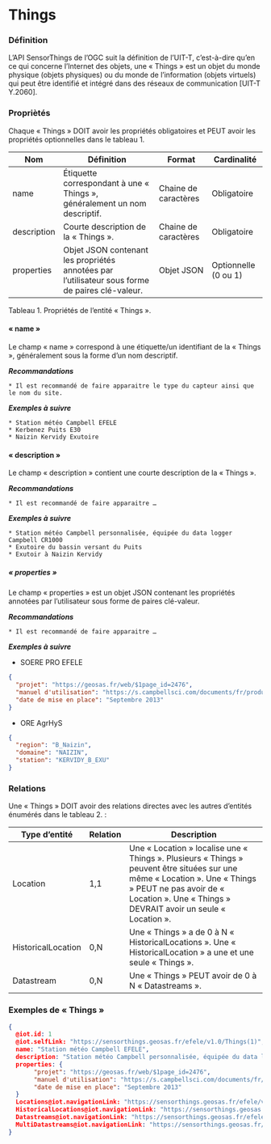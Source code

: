 # Things

### Définition  

L’API SensorThings de l’OGC suit la définition de l’UIT-T, c’est-à-dire qu’en ce qui concerne l’Internet des objets, une « Things » est un objet du monde physique (objets physiques) ou du monde de l’information (objets virtuels) qui peut être identifié et intégré dans des réseaux de communication [UIT-T Y.2060].

### Propriètés


Chaque « Things » DOIT avoir les propriétés obligatoires et PEUT avoir les propriétés optionnelles dans le tableau 1.

|  Nom         |  Définition                                                                                      |  Format               |  Cardinalité          |
|--------------|--------------------------------------------------------------------------------------------------|-----------------------|-----------------------|
| name         | Étiquette correspondant à une « Things », généralement un nom descriptif.                        | Chaine de caractères  | Obligatoire           |
| description  | Courte description de la « Things ».                                                             | Chaine de caractères  | Obligatoire           |
| properties   | Objet JSON contenant les propriétés annotées par l’utilisateur sous forme de paires clé-valeur.  | Objet JSON            | Optionnelle (0 ou 1)  |

Tableau 1. Propriétés de l’entité « Things ».

#### « name » 


Le champ « name » correspond à une étiquette/un identifiant de la « Things », généralement sous la forme d’un nom descriptif.

***Recommandations***

    * Il est recommandé de faire apparaitre le type du capteur ainsi que le nom du site.

***Exemples à suivre***

    * Station météo Campbell EFELE
    * Kerbenez Puits E30
    * Naizin Kervidy Exutoire

#### « description » 

Le champ « description » contient une courte description de la « Things ».

***Recommandations***

    * Il est recommandé de faire apparaitre …

***Exemples à suivre***

    * Station météo Campbell personnalisée, équipée du data logger Campbell CR1000
    * Exutoire du bassin versant du Puits
    * Exutoir à Naizin Kervidy

##### « properties »


Le champ « properties » est un objet JSON contenant les propriétés annotées par l’utilisateur sous forme de paires clé-valeur.

***Recommandations***

    * Il est recommandé de faire apparaitre …

***Exemples à suivre***


  * SOERE PRO EFELE
```json
{ 
  "projet": "https://geosas.fr/web/$1page_id=2476",  
  "manuel d'utilisation": "https://s.campbellsci.com/documents/fr/product-brochures/b_cr1000.pdf",
  "date de mise en place": "Septembre 2013" 
}
```
  * ORE AgrHyS
```json
{ 
  "region": "B_Naizin", 
  "domaine": "NAIZIN", 
  "station": "KERVIDY_B_EXU" 
}
```
### Relations

Une « Things » DOIT avoir des relations directes avec les autres d’entités énumérés dans le tableau 2. :

|Type d’entité	| Relation	| Description |
|--------------|-----------|-------------|
|Location	|1,1	|Une « Location » localise une « Things ». Plusieurs « Things » peuvent être situées sur une même « Location ». Une « Things » PEUT ne pas avoir de « Location ». Une « Things » DEVRAIT avoir un seule « Location ».|
|HistoricalLocation	|0,N	|Une « Things » a de 0 à N « HistoricalLocations ». Une « HistoricalLocation » a une et une seule « Things ».|
|Datastream	|0,N	|Une « Things » PEUT avoir de 0 à N « Datastreams ».|

### Exemples de « Things » 

```json
{
  @iot.id: 1
  @iot.selfLink: "https://sensorthings.geosas.fr/efele/v1.0/Things(1)",
  name: "Station météo Campbell EFELE",
  description: "Station météo Campbell personnalisée, équipée du data logger Campbell CR1000 ",
  properties: { 
       "projet": "https://geosas.fr/web/$1page_id=2476", 
       "manuel d'utilisation": "https://s.campbellsci.com/documents/fr/product-brochures/b_cr1000.pdf", 
       "date de mise en place": "Septembre 2013" 
  }
  Locations@iot.navigationLink: "https://sensorthings.geosas.fr/efele/v1.0/Things(1)/Locations",
  HistoricalLocations@iot.navigationLink: "https://sensorthings.geosas.fr/efele/v1.0/Things(1)/HistoricalLocations",
  Datastreams@iot.navigationLink: "https://sensorthings.geosas.fr/efele/v1.0/Things(1)/Datastreams",
  MultiDatastreams@iot.navigationLink: "https://sensorthings.geosas.fr/efele/v1.0/Things(1)/MultiDatastreams"
}
```
